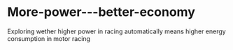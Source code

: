# More-power---better-economy
Exploring wether higher power in racing automatically means higher energy consumption in motor racing 

